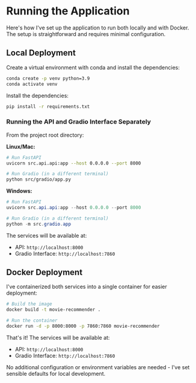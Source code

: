 # Running the Application

Here's how I've set up the application to run both locally and with Docker. The setup is straightforward and requires minimal configuration.

## Local Deployment

Create a virtual environment with conda and install the dependencies:

```bash
conda create -p venv python=3.9
conda activate venv
```

Install the dependencies:

```bash
pip install -r requirements.txt
```



### Running the API and Gradio Interface Separately
From the project root directory:

**Linux/Mac:**
```bash
# Run FastAPI
uvicorn src.api.api:app --host 0.0.0.0 --port 8000

# Run Gradio (in a different terminal)
python src/gradio/app.py
```

**Windows:**
```powershell
# Run FastAPI
uvicorn src.api.api:app --host 0.0.0.0 --port 8000

# Run Gradio (in a different terminal)
python -m src.gradio.app
```

The services will be available at:
- API: `http://localhost:8000`
- Gradio Interface: `http://localhost:7860`

## Docker Deployment

I've containerized both services into a single container for easier deployment:

```bash
# Build the image
docker build -t movie-recommender .

# Run the container
docker run -d -p 8000:8000 -p 7860:7860 movie-recommender
```

That's it! The services will be available at:
- API: `http://localhost:8000`
- Gradio Interface: `http://localhost:7860`

No additional configuration or environment variables are needed - I've set sensible defaults for local development.